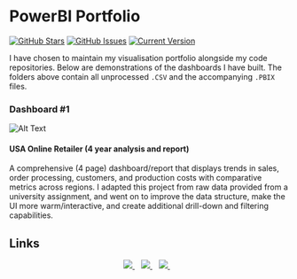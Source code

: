 # PowerBI Portfolio

[![GitHub Stars](https://img.shields.io/github/stars/jordanhoare/powerbi-collection.svg)](https://github.com/jordanhoare/powerbi-collection/stargazers) [![GitHub Issues](https://img.shields.io/github/issues/jordanhoare/powerbi-collection.svg)](https://github.com/jordanhoare/powerbi-collection/issues) [![Current Version](https://img.shields.io/badge/version-0.0.2-green.svg)](https://github.com/jordanhoare/powerbi-collection) 
 
I have chosen to maintain my visualisation portfolio alongside my code repositories.  Below are demonstrations of the dashboards I have built.  The folders above contain all unprocessed `.CSV` and the accompanying `.PBIX` files. 


### Dashboard #1
![Alt Text](https://media4.giphy.com/media/B5qcQD6l88wcPoRSxB/giphy.gif)

#### USA Online Retailer (4 year analysis and report)
A comprehensive (4 page) dashboard/report that displays trends in sales, order processing, customers, and production costs with comparative metrics across regions.  I adapted this project from raw data provided from a university assignment, and went on to improve the data structure, make the UI more warm/interactive, and create additional drill-down and filtering capabilities.




## Links
<p align="center">
    <a href="https://www.linkedin.com/in/jordan-hoare/">
        <img src="https://img.shields.io/badge/LinkedIn-0077B5?style=for-the-badge&logo=linkedin&logoColor=white" />
    </a>&nbsp;&nbsp;
    <a href="https://www.kaggle.com/jordanhoare">
        <img src="https://img.shields.io/badge/Kaggle-20BEFF?style=for-the-badge&logo=Kaggle&logoColor=white" />
    </a>&nbsp;&nbsp;
    <a href="mailto:jordanhoare0@gmail.com">
        <img src="https://img.shields.io/badge/Gmail-D14836?style=for-the-badge&logo=gmail&logoColor=white" />
    </a>&nbsp;&nbsp;
</p>